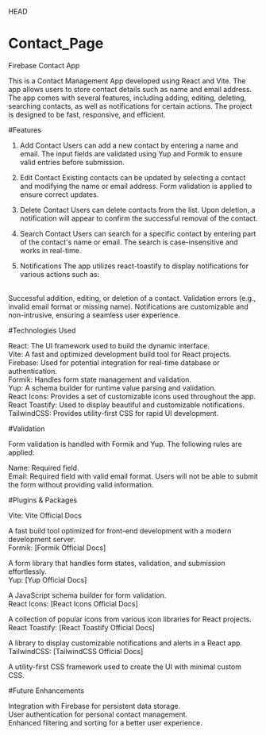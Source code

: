  HEAD
# Contact_Page
Firebase Contact App

This is a Contact Management App developed using React and Vite. The app allows users to store contact details such as name and email address. The app comes with several features, including adding, editing, deleting, searching contacts, as well as notifications for certain actions. The project is designed to be fast, responsive, and efficient.

#Features

1. Add Contact
Users can add a new contact by entering a name and email. The input fields are validated using Yup and Formik to ensure valid entries before submission.

2. Edit Contact
Existing contacts can be updated by selecting a contact and modifying the name or email address. Form validation is applied to ensure correct updates.

3. Delete Contact
Users can delete contacts from the list. Upon deletion, a notification will appear to confirm the successful removal of the contact.

4. Search Contact
Users can search for a specific contact by entering part of the contact's name or email. The search is case-insensitive and works in real-time.

5. Notifications
The app utilizes react-toastify to display notifications for various actions such as:<br><br>

Successful addition, editing, or deletion of a contact.
Validation errors (e.g., invalid email format or missing name).
Notifications are customizable and non-intrusive, ensuring a seamless user experience.

#Technologies Used

React: The UI framework used to build the dynamic interface.<br>
Vite: A fast and optimized development build tool for React projects.<br>
Firebase: Used for potential integration for real-time database or authentication.<br>
Formik: Handles form state management and validation.<br>
Yup: A schema builder for runtime value parsing and validation.<br>
React Icons: Provides a set of customizable icons used throughout the app.<br>
React Toastify: Used to display beautiful and customizable notifications.<br>
TailwindCSS: Provides utility-first CSS for rapid UI development.<br>


#Validation

Form validation is handled with Formik and Yup. The following rules are applied:<br>

Name: Required field.<br>
Email: Required field with valid email format. Users will not be able to submit the form without providing valid information.<br>

#Plugins & Packages

Vite: Vite Official Docs<br>

A fast build tool optimized for front-end development with a modern development server.<br>
Formik: [Formik Official Docs]

A form library that handles form states, validation, and submission effortlessly.<br>
Yup: [Yup Official Docs]

A JavaScript schema builder for form validation.<br>
React Icons: [React Icons Official Docs]

A collection of popular icons from various icon libraries for React projects.<br>
React Toastify: [React Toastify Official Docs]

A library to display customizable notifications and alerts in a React app.<br>
TailwindCSS: [TailwindCSS Official Docs] <br>

A utility-first CSS framework used to create the UI with minimal custom CSS.

#Future Enhancements

Integration with Firebase for persistent data storage.<br>
User authentication for personal contact management.<br>
Enhanced filtering and sorting for a better user experience.<br>
